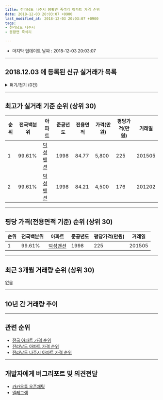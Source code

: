 ```yaml
---
title: 전라남도 나주시 봉황면 죽석리 아파트 가격 순위
date: 2018-12-03 20:03:07 +0900
last_modified_at: 2018-12-03 20:03:07 +0900
tags:
- 전라남도 나주시
- 봉황면 죽석리

---
```


* 마지막 업데이트 날짜 : 2018-12-03 20:03:07

---

## 2018.12.03 에 등록된 신규 실거래가 목록

<details>
<summary>펴기/접기 (0건)</summary>
<div markdown="1">

|아파트|전국백분위|준공년도|전용면적|가격(만원)|평당가격(만원)|거래일|
|---|---|---|---|---|---|---|
|없음|||||||


</div>
</details>

---

## 최고가 실거래 기준 순위 (상위 30)


|순위|전국백분위|아파트|준공년도|전용면적|가격(만원)|평당가격(만원)|거래일|
|---|---|---|---|---|---|---|---|
|1|99.61%|[덕성맨션](https://search.naver.com/search.naver?query=%EC%A0%84%EB%9D%BC%EB%82%A8%EB%8F%84+%EB%82%98%EC%A3%BC%EC%8B%9C+%EB%B4%89%ED%99%A9%EB%A9%B4+%EC%A3%BD%EC%84%9D%EB%A6%AC+%EB%8D%95%EC%84%B1%EB%A7%A8%EC%85%98)|1998|84.77|5,800|225|201505|
|2|99.61%|[덕성맨션](https://search.naver.com/search.naver?query=%EC%A0%84%EB%9D%BC%EB%82%A8%EB%8F%84+%EB%82%98%EC%A3%BC%EC%8B%9C+%EB%B4%89%ED%99%A9%EB%A9%B4+%EC%A3%BD%EC%84%9D%EB%A6%AC+%EB%8D%95%EC%84%B1%EB%A7%A8%EC%85%98)|1998|84.21|4,500|176|201202|


---

## 평당 가격(전용면적 기준) 순위 (상위 30)


|순위|전국백분위|아파트|준공년도|평당가격(만원)|거래일|
|---|---|---|---|---|---|
|1|99.61%|[덕성맨션](https://search.naver.com/search.naver?query=%EC%A0%84%EB%9D%BC%EB%82%A8%EB%8F%84+%EB%82%98%EC%A3%BC%EC%8B%9C+%EB%B4%89%ED%99%A9%EB%A9%B4+%EC%A3%BD%EC%84%9D%EB%A6%AC+%EB%8D%95%EC%84%B1%EB%A7%A8%EC%85%98)|1998|225|201505|


---

## 최근 3개월 거래량 순위 (상위 30)

없음

---

## 10년 간 거래량 추이


<div style="width:100%;">
    <canvas id="deal_progress" height="250"></canvas>
</div>

<script>
new Chart(document.getElementById("deal_progress"), {
    type: 'line',
    data: {
        labels: ['200812','200901','200902','200903','200904','200905','200906','200907','200908','200909','200910','200911','200912','201001','201002','201003','201004','201005','201006','201007','201008','201009','201010','201011','201012','201101','201102','201103','201104','201105','201106','201107','201108','201109','201110','201111','201112','201201','201202','201203','201204','201205','201206','201207','201208','201209','201210','201211','201212','201301','201302','201303','201304','201305','201306','201307','201308','201309','201310','201311','201312','201401','201402','201403','201404','201405','201406','201407','201408','201409','201410','201411','201412','201501','201502','201503','201504','201505','201506','201507','201508','201509','201510','201511','201512','201601','201602','201603','201604','201605','201606','201607','201608','201609','201610','201611','201612','201701','201702','201703','201704','201705','201706','201707','201708','201709','201710','201711','201712','201801','201802','201803','201804','201805','201806','201807','201808','201809','201810','201811','201812'],
        datasets: [{
            label: '실거래 수',
            pointRadius: 1,
            data: [0, 0, 0, 0, 0, 0, 0, 0, 0, 0, 1, 0, 0, 0, 0, 0, 0, 0, 0, 0, 0, 0, 0, 0, 0, 0, 0, 0, 0, 0, 0, 0, 0, 1, 0, 0, 0, 0, 1, 0, 0, 0, 0, 0, 0, 0, 0, 0, 0, 0, 0, 0, 0, 0, 0, 0, 0, 0, 0, 0, 0, 0, 0, 1, 0, 0, 0, 0, 0, 0, 0, 0, 0, 0, 0, 0, 0, 1, 0, 0, 0, 0, 1, 0, 0, 0, 0, 0, 0, 0, 0, 0, 0, 0, 0, 0, 0, 0, 0, 0, 0, 0, 0, 0, 0, 0, 0, 0, 0, 0, 0, 0, 0, 0, 0, 0, 0, 0, 0, 0, 0],
            borderColor: "rgba(255, 201, 14, 1)",
            backgroundColor: "rgba(255, 201, 14, 0.5)",
            fill: true,
        }]
    },
    options: {
        responsive: true,
        title: {
            display: true,
            text: '10년간 거래량 추이'
        },
        tooltips: {
            mode: 'index',
            intersect: false,
        },
        hover: {
            mode: 'nearest',
            intersect: true
        },
        scales: {
            xAxes: [{
                display: true,
                scaleLabel: {
                    display: true,
                    labelString: '년/월'
                }
            }],
            yAxes: [{
                display: true,
                ticks: {
                    suggestedMin: 0,
                },
                scaleLabel: {
                    display: true,
                    labelString: '실거래 수'
                }
            }]
        }
    }
});

</script>


---

## 관련 순위

- [전국 아파트 가격 순위](https://inasie.github.io/apt-ranking/전국)
- [전라남도 아파트 가격 순위](https://inasie.github.io/apt-ranking/전라남도)
- [전라남도 나주시 아파트 가격 순위](https://inasie.github.io/apt-ranking/전라남도-나주시)


---

## 개발자에게 버그리포트 및 의견전달

- [카카오톡 오픈채팅](https://open.kakao.com/o/gLJUAP4)
- [텔레그램](https://t.me/inasie)

